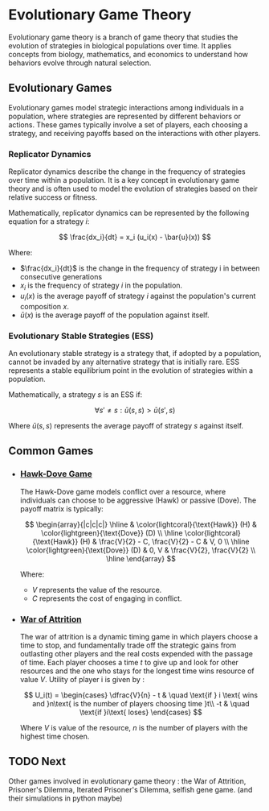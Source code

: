 # Evolutionary Game Theory

Evolutionary game theory is a branch of game theory that studies the evolution of strategies in biological populations over time. It applies concepts from biology, mathematics, and economics to understand how behaviors evolve through natural selection.

## Evolutionary Games

Evolutionary games model strategic interactions among individuals in a population, where strategies are represented by different behaviors or actions. These games typically involve a set of players, each choosing a strategy, and receiving payoffs based on the interactions with other players.

### Replicator Dynamics

Replicator dynamics describe the change in the frequency of strategies over time within a population. It is a key concept in evolutionary game theory and is often used to model the evolution of strategies based on their relative success or fitness.

Mathematically, replicator dynamics can be represented by the following equation for a strategy $i$:

$$
\frac{dx_i}{dt} = x_i (u_i(x) - \bar{u}(x))
$$

Where:
- $\frac{dx_i}{dt}$ is the change in the frequency of strategy i in between consecutive generations
- $x_i$ is the frequency of strategy $i$ in the population.
- $u_i(x)$ is the average payoff of strategy $i$ against the population's current composition $x$.
- $\bar{u}(x)$ is the average payoff of the population against itself.

### Evolutionary Stable Strategies (ESS)

An evolutionary stable strategy is a strategy that, if adopted by a population, cannot be invaded by any alternative strategy that is initially rare. ESS represents a stable equilibrium point in the evolution of strategies within a population.

Mathematically, a strategy $s$ is an ESS if:

$$
\forall s' \neq s: \bar{u}(s, s) > \bar{u}(s', s)
$$

Where $\bar{u}(s, s)$ represents the average payoff of strategy $s$ against itself.

## Common Games 

-   ### [Hawk-Dove Game](https://github.com/AnshulJawale/Evolutionary-Game-Theory/blob/main/hawk_dove.ipynb)

    The Hawk-Dove game models conflict over a resource, where individuals can choose to be aggressive (Hawk) or passive (Dove). The payoff matrix is typically:

    $$
    \begin{array}{|c|c|c|}
    \hline
    & \color{lightcoral}{\text{Hawk}} (H) & \color{lightgreen}{\text{Dove}} (D) \\
    \hline 
    \color{lightcoral}{\text{Hawk}} (H) & \frac{V}{2} - C, \frac{V}{2} - C & V, 0 \\
    \hline
    \color{lightgreen}{\text{Dove}} (D) & 0, V & \frac{V}{2}, \frac{V}{2} \\
    \hline
    \end{array}
    $$

    Where:
    - $V$ represents the value of the resource.
    - $C$ represents the cost of engaging in conflict.

-   ### [War of Attrition](https://github.com/AnshulJawale/Evolutionary-Game-Theory/blob/main/war_of_attrition.ipynb)

    The war of attrition is a dynamic timing game in which players choose a time to stop, and fundamentally trade off the strategic gains from outlasting other players and the real costs expended with the passage of time. Each player chooses a time $t$ to give up and look for other resources and the one who stays for the longest time wins resource of value $V$. Utility of player i is given by : 

    $$ U_i(t) =
      \begin{cases}
        \dfrac{V}{n} - t       & \quad \text{if } i \text{ wins and }n\text{ is the number of players choosing time }t\\
        -t  & \quad \text{if }i\text{ loses}
      \end{cases}
    $$

    Where $V$ is value of the resource, $n$ is the number of players with the highest time chosen.

## TODO Next

Other games involved in evolutionary game theory : the War of Attrition, Prisoner's Dilemma, Iterated Prisoner's Dilemma, selfish gene game. (and their simulations in python maybe)
